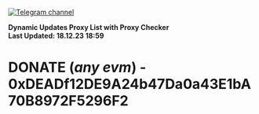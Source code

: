 [![Telegram channel](https://img.shields.io/endpoint?url=https://runkit.io/damiankrawczyk/telegram-badge/branches/master?url=https://t.me/n4z4v0d)](https://t.me/n4z4v0d) 

**Dynamic Updates Proxy List with Proxy Checker**  
**Last Updated: 18.12.23 18:59**

# DONATE (_any evm_) - 0xDEADf12DE9A24b47Da0a43E1bA70B8972F5296F2
